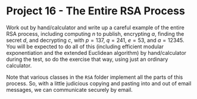 # Project 16 - The Entire RSA Process  

Work out by hand/calculator and write up a careful example of the entire RSA process, including computing $n$ to publish, encrypting $a$, finding the secret $d$, and decrypting $c$, with $p = 137$, $q = 241$, $e = 53$, and $a = 12345$. You will be expected to do all of this (including efficient modular exponentiation and the extended Euclidean algorithm) by hand/calculator during the test, so do the exercise that way, using just an ordinary calculator.  

Note that various classes in the ```RSA``` folder implement all the parts of this process. So, with a little judicious copying and pasting into and out of email messages, we can communicate securely by email.
